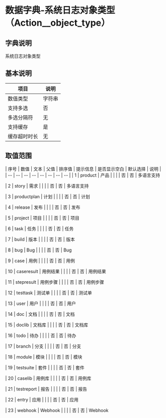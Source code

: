 # 数据字典-系统日志对象类型（Action__object_type）
## 字典说明
系统日志对象类型

## 基本说明
| 项目 | 说明 |
| -- | -- |
| 数值类型 | 字符串 |
| 支持多选 | 否 |
| 多选分隔符 | 无 |
| 支持缓存 | 是 |
| 缓存超时时长 | 无 |

## 取值范围
| 序号 | 数值 | 文本 | 父值 | 排序值 | 提示信息 | 是否显示空白 | 默认选择 | 说明 |
| -- | -- | -- | -- | -- | -- | -- | -- |
| 1 | product | 产品 |  |  |  | 否 | 否 | 多语言支持

| 2 | story | 需求 |  |  |  | 否 | 否 | 多语言支持

| 3 | productplan | 计划 |  |  |  | 否 | 否 | 计划

| 4 | release | 发布 |  |  |  | 否 | 否 | 发布

| 5 | project | 项目 |  |  |  | 否 | 否 | 项目

| 6 | task | 任务 |  |  |  | 否 | 否 | 任务

| 7 | build | 版本 |  |  |  | 否 | 否 | 版本

| 8 | bug | Bug |  |  |  | 否 | 否 | Bug

| 9 | case | 用例 |  |  |  | 否 | 否 | 用例

| 10 | caseresult | 用例结果 |  |  |  | 否 | 否 | 用例结果

| 11 | stepresult | 用例步骤 |  |  |  | 否 | 否 | 用例步骤

| 12 | testtask | 测试单 |  |  |  | 否 | 否 | 测试单

| 13 | user | 用户 |  |  |  | 否 | 否 | 用户

| 14 | doc | 文档 |  |  |  | 否 | 否 | 文档

| 15 | doclib | 文档库 |  |  |  | 否 | 否 | 文档库

| 16 | todo | 待办 |  |  |  | 否 | 否 | 待办

| 17 | branch | 分支 |  |  |  | 否 | 否 | 分支

| 18 | module | 模块 |  |  |  | 否 | 否 | 模块

| 19 | testsuite | 套件 |  |  |  | 否 | 否 | 套件

| 20 | caselib | 用例库 |  |  |  | 否 | 否 | 用例库

| 21 | testreport | 报告 |  |  |  | 否 | 否 | 报告

| 22 | entry | 应用 |  |  |  | 否 | 否 | 应用

| 23 | webhook | Webhook |  |  |  | 否 | 否 | Webhook



